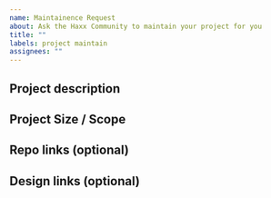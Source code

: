 ```yaml
---
name: Maintainence Request
about: Ask the Haxx Community to maintain your project for you
title: ""
labels: project maintain
assignees: ""
---
```


## Project description
<!-- What is the project about? Who does this project help? -->


## Project Size / Scope
<!-- How many people depend on your project? How critical is it?-->

## Repo links (optional)
<!-- If you have a repo link, please add it here. If you don't have one, don't worry as someone will help you create one when the project gets started -->

## Design links (optional)
<!-- If you have a design link, please add it here. -->
